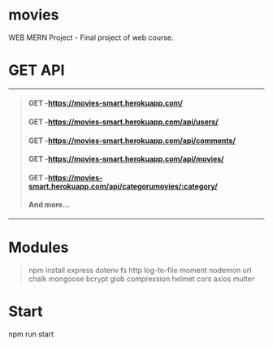 # movies
WEB MERN Project - Final project of web course.

# GET API
****
> #### GET -https://movies-smart.herokuapp.com/  
> #### GET -https://movies-smart.herokuapp.com/api/users/
> #### GET -https://movies-smart.herokuapp.com/api/comments/ 
> #### GET -https://movies-smart.herokuapp.com/api/movies/  
> #### GET -https://movies-smart.herokuapp.com/api/categorumovies/:category/
> #### And more...
****

# Modules
> npm install express dotenv fs http log-to-file moment nodemon url chalk mongoose bcrypt glob compression helmet cors axios multer

# Start
npm run start
